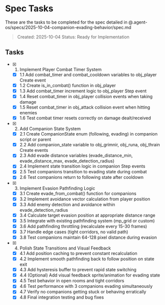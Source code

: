 # Spec Tasks

These are the tasks to be completed for the spec detailed in @.agent-os/specs/2025-10-04-companion-evading-behavior/spec.md

> Created: 2025-10-04
> Status: Ready for Implementation

## Tasks

- [x] 1. Implement Player Combat Timer System
  - [x] 1.1 Add combat_timer and combat_cooldown variables to obj_player Create event
  - [x] 1.2 Create is_in_combat() function in obj_player
  - [x] 1.3 Add combat_timer increment logic to obj_player Step event
  - [x] 1.4 Reset combat_timer in obj_player collision events when taking damage
  - [x] 1.5 Reset combat_timer in obj_attack collision event when hitting enemies
  - [x] 1.6 Test combat timer resets correctly on damage dealt/received

- [x] 2. Add Companion State System
  - [x] 2.1 Create CompanionState enum (following, evading) in companion script or parent
  - [x] 2.2 Add companion_state variable to obj_grimnir, obj_runa, obj_thrain Create events
  - [x] 2.3 Add evade distance variables (evade_distance_min, evade_distance_max, evade_detection_radius)
  - [x] 2.4 Implement state transition logic in companion Step events
  - [x] 2.5 Test companions transition to evading state during combat
  - [x] 2.6 Test companions return to following state after cooldown

- [x] 3. Implement Evasion Pathfinding Logic
  - [x] 3.1 Create evade_from_combat() function for companions
  - [x] 3.2 Implement avoidance vector calculation from player position
  - [x] 3.3 Add enemy detection and avoidance within evade_detection_radius
  - [x] 3.4 Calculate target evasion position at appropriate distance range
  - [x] 3.5 Integrate with existing pathfinding system (mp_grid or custom)
  - [x] 3.6 Add pathfinding throttling (recalculate every 15-30 frames)
  - [x] 3.7 Handle edge cases (tight corridors, no valid path)
  - [x] 3.8 Test companions maintain 64-128 pixel distance during evasion

- [x] 4. Polish State Transitions and Visual Feedback
  - [x] 4.1 Add position caching to prevent constant recalculation
  - [x] 4.2 Implement smooth pathfinding back to follow position on state exit
  - [x] 4.3 Add hysteresis buffer to prevent rapid state switching
  - [x] 4.4 (Optional) Add visual feedback sprite/animation for evading state
  - [x] 4.5 Test behavior in open rooms and tight corridors
  - [x] 4.6 Test performance with 3 companions evading simultaneously
  - [x] 4.7 Verify no companions getting stuck or behaving erratically
  - [x] 4.8 Final integration testing and bug fixes
